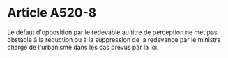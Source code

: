 # Article A520-8

Le défaut d'opposition par le redevable au titre de perception ne met pas obstacle à la réduction ou à la suppression de la
redevance par le ministre chargé de l'urbanisme dans les cas prévus par la loi.

